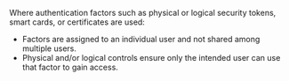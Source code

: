 Where authentication factors such as physical or logical security tokens, smart cards, or certificates are used:

- Factors are assigned to an individual user and not shared among multiple users.
- Physical and/or logical controls ensure only the intended user can use that factor to gain access.